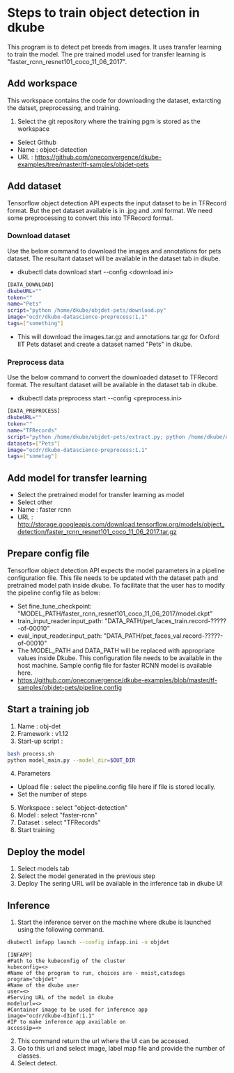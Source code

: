 # Steps to train object detection in dkube
This program is to detect pet breeds from images. It uses transfer learning to train the model. The pre trained model used for transfer learning is "faster_rcnn_resnet101_coco_11_06_2017".
## Add workspace
This workspace contains the code for downloading the dataset, extarcting the datset, preprocessing, and training. 
1. Select the git repository where the training pgm is stored as the workspace
- Select Github
- Name : object-detection
- URL : https://github.com/oneconvergence/dkube-examples/tree/master/tf-samples/objdet-pets
## Add dataset 
Tensorflow object detection API expects the input dataset to be in TFRecord format. But the pet dataset available is in .jpg and .xml format. We need some preprocessing to convert this into TFRecord format. 
### Download dataset
Use the below command to download the images and annotations for pets dataset. The resultant dataset <Pets> will be available in the dataset tab in dkube.
- dkubectl data download start --config <download.ini>
```bash
[DATA_DOWNLOAD]
dkubeURL=""
token=""
name="Pets"
script="python /home/dkube/objdet-pets/download.py"
image="ocdr/dkube-datascience-preprocess:1.1"
tags=["something"]
```
- This will download the images.tar.gz and annotations.tar.gz for Oxford IIT  Pets dataset and create a dataset named "Pets" in dkube.
### Preprocess data
Use the below command to convert the downloaded dataset to TFRecord format. The resultant dataset <TFRecords> will be available in the dataset tab in dkube.
- dkubectl data preprocess start --config <preprocess.ini>
```bash
[DATA_PREPROCESS]
dkubeURL=""
token=""
name="TFRecords"
script="python /home/dkube/objdet-pets/extract.py; python /home/dkube/objdet-pets/create_pet_tf_record.py --data_dir=/tmp/dataset/ --output_dir=$OUT_DIR --label_map_path=/home/dkube/objdet-pets/pet_label_map.pbtxt"
datasets=["Pets"]
image="ocdr/dkube-datascience-preprocess:1.1"
tags=["sometag"]

```
## Add model for transfer learning
- Select the pretrained model for transfer learning as model
- Select other
- Name : faster rcnn
- URL : http://storage.googleapis.com/download.tensorflow.org/models/object_detection/faster_rcnn_resnet101_coco_11_06_2017.tar.gz
## Prepare config file
Tensorflow object detection API expects the model parameters in a pipeline configuration file. This file needs to be updated with the dataset path and pretrained model path inside dkube. To facilitate that the user has to modify the pipeline config file as below:
- Set fine_tune_checkpoint: "MODEL_PATH/faster_rcnn_resnet101_coco_11_06_2017/model.ckpt"
- train_input_reader.input_path: "DATA_PATH/pet_faces_train.record-?????-of-00010"
- eval_input_reader.input_path: "DATA_PATH/pet_faces_val.record-?????-of-00010"
- The MODEL_PATH and DATA_PATH will be replaced with appropriate values inside Dkube. This configuration file needs to be available in the host machine. Sample config file for faster RCNN model is available here.
- https://github.com/oneconvergence/dkube-examples/blob/master/tf-samples/objdet-pets/pipeline.config

## Start a training job
1. Name : obj-det
2. Framework : v1.12
3. Start-up script :
```bash
bash process.sh
python model_main.py --model_dir=$OUT_DIR
```
4. Parameters
- Upload file : select the pipeline.config file here if file is stored locally.
- Set the number of steps
5. Workspace : select "object-detection"
6. Model : select "faster-rcnn"
7. Dataset : select "TFRecords"
8. Start training
## Deploy the model
1. Select models tab
2. Select the model generated in the previous step
3. Deploy
The sering URL will be available in the inference tab in dkube UI
## Inference
1. Start the inference server on the machine where dkube is launched using the following command.
```bash
dkubectl infapp launch --config infapp.ini -n objdet
```
```
[INFAPP]
#Path to the kubeconfig of the cluster
kubeconfig=<>
#Name of the program to run, choices are - mnist,catsdogs
program="objdet"
#Name of the dkube user
user=<>
#Serving URL of the model in dkube
modelurl=<>
#Container image to be used for inference app
image="ocdr/dkube-d3inf:1.1"
#IP to make inference app available on
accessip=<>
```
2. This command return the url where the UI can be accessed.
3. Go to this url and select image, label map file and provide the number of classes.
4. Select detect.
